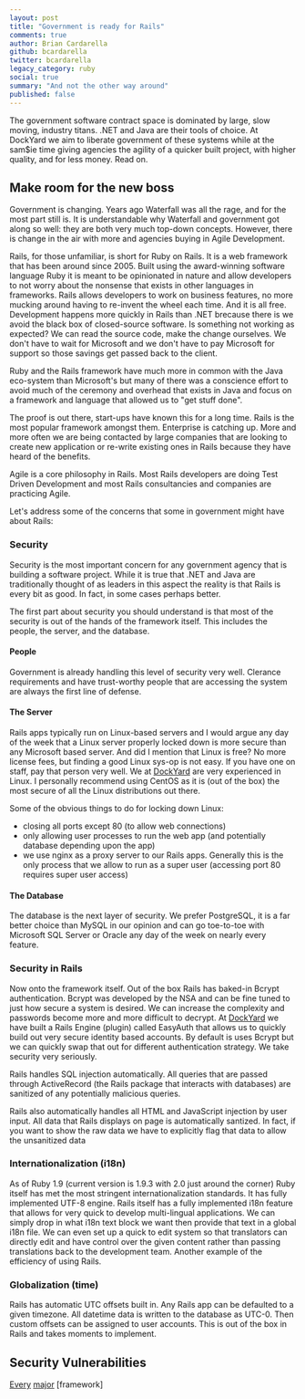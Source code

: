 ```yaml
---
layout: post
title: "Government is ready for Rails"
comments: true
author: Brian Cardarella
github: bcardarella
twitter: bcardarella
legacy_category: ruby
social: true
summary: "And not the other way around"
published: false
---
```


The government software contract space is dominated by large, slow
moving, industry titans. .NET and Java are their tools of choice. At
DockYard we aim to liberate government of these systems while at the
sam$ie time giving agencies the agility of a quicker built project, with higher
quality, and for less money. Read on.

## Make room for the new boss ##

Government is changing. Years ago Waterfall was all the rage, and for
the most part still is. It is understandable why Waterfall and
government got along so well: they are both very much top-down concepts.
However, there is change in the air with more and agencies buying in
Agile Development.

Rails, for those unfamiliar, is short for Ruby on Rails. It is a web
framework that has been around since 2005. Built using the award-winning
software language Ruby it is meant to be opinionated in nature and allow
developers to not worry about the nonsense that exists in other
languages in frameworks. Rails allows developers to work on business
features, no more mucking around having to re-invent the wheel each
time. And it is all free. Development happens more quickly in Rails than
.NET brecause there is we avoid the black box of closed-source software.
Is something not working as expected? We can read the source code, make
the change ourselves. We don't have to wait for Microsoft and we don't
have to pay Microsoft for support so those savings get passed back to
the client.

Ruby and the Rails framework have much more in common with the Java
eco-system than Microsoft's but many of there was a conscience effort to
avoid much of the ceremony and overhead that exists in Java and focus on
a framework and language that allowed us to "get stuff done".

The proof is out there, start-ups have known this for a long time. Rails
is the most popular framework amongst them. Enterprise is catching up.
More and more often we are being contacted by large companies that are
looking to create new application or re-write existing ones in Rails
because they have heard of the benefits.

Agile is a core philosophy in Rails. Most Rails developers are doing
Test Driven Development and most Rails consultancies and companies are
practicing Agile.

Let's address some of the concerns that some in government might have
about Rails:

### Security ###

Security is the most important concern for any government agency that is
building a software project. While it is true that .NET and Java are
traditionally thought of as leaders in this aspect the reality is that
Rails is every bit as good. In fact, in some cases perhaps better.

The first part about security you should understand is that most of the
security is out of the hands of the framework itself. This includes the
people, the server, and the database.

#### People ####

Government is already handling this level of security very well.
Clerance requirements and have trust-worthy people that are accessing
the system are always the first line of defense.

#### The Server ####

Rails apps typically run on Linux-based servers and
I would argue any day of the week that a Linux server properly locked
down is more secure than any Microsoft based server. And did I mention
that Linux is free? No more license fees, but finding a good Linux
sys-op is not easy. If you have one on staff, pay that person very well.
We at [DockYard](http://dockyard.com) are very experienced in Linux. I
personally recommend using CentOS as it is (out of the box) the most secure of all the
Linux distributions out there.

Some of the obvious things to do for locking down Linux:

* closing all ports except 80 (to allow web connections)
* only allowing user processes to run the web app (and potentially
  database depending upon the app)
* we use nginx as a proxy server to our Rails apps. Generally this is
  the only process that we allow to run as a super user (accessing port
80 requires super user access)

#### The Database ####

The database is the next layer of
security. We prefer PostgreSQL, it is a far better choice than MySQL in
our opinion and can go toe-to-toe with Microsoft SQL Server or Oracle
any day of the week on nearly every feature.

### Security in Rails ###

Now onto the framework itself. Out of the box Rails has baked-in Bcrypt
authentication. Bcrypt was developed by the NSA and can be fine tuned to
just how secure a system is desired. We can increase the complexity and
passwords become more and more difficult to decrypt. At
[DockYard](http://dockyard.com) we have built a Rails Engine (plugin)
called EasyAuth that allows us to quickly build out very secure identity
based accounts. By default is uses Bcrypt but we can quickly swap that
out for different authentication strategy. We take security very
seriously.

Rails handles SQL injection automatically. All queries that are passed
through ActiveRecord (the Rails package that interacts with databases)
are sanitized of any potentially malicious queries.

Rails also automatically handles all HTML and JavaScript injection by
user input. All data that Rails displays on page is automatically
santized. In fact, if you want to show the raw data we have to
explicitly flag that data to allow the unsanitized data 

### Internationalization (i18n) ###

As of Ruby 1.9 (current version is 1.9.3 with 2.0 just around the
corner) Ruby itself has met the most stringent internationalization
standards. It has fully implemented UTF-8 engine. Rails itself has a
fully implemented i18n feature that allows for very quick to develop
multi-lingual applications. We can simply drop in what i18n text block
we want then provide that text in a global i18n file. We can even set up
a quick to edit system so that translators can directly edit and have
control over the given content rather than passing translations back to
the development team. Another example of the efficiency of using Rails.

### Globalization (time) ###

Rails has automatic UTC offsets built in. Any Rails app can be defaulted
to a given timezone. All datetime data is written to the database as
UTC-0. Then custom offsets can be assigned to user accounts. This is out
of the box in Rails and takes moments to implement. 

## Security Vulnerabilities ##

[Every](http://www.cvedetails.com/vulnerability-list/vendor_id-26/product_id-3091/Microsoft-Asp.net.html)
[major](http://www.cvedetails.com/vulnerability-list/vendor_id-93/product_id-19116/version_id-127974/Oracle-JDK-1.7.0.html)
[framework]
